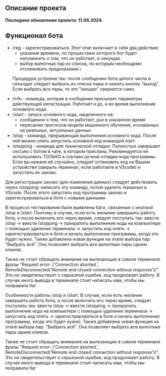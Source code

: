 ## Описание проекта

**Последнее обновление проекта: 11.06.2024.**



## Функционал бота

<ul>
<li> /reg - зарегестрироваться. Этот этап включает в себя два действия:
  <ul>
    <li> указание времени, по прошествию которого бот будет напоминать о том, что он работает, в секундах
    <li> выбор валютных пар из списка, по которым необходимо отслеживать предсказания.\
  </ul>

Процедура устроена так: после сообщению бота целого числа в секундах следует выбрать из списка пары и нажать кнопку "выход". Если выбрать все пары, то это "окошко" свернется само.

<li> /info - команда, которая в сообщении присылает параметры действующей регистрации. Работает и до, и во время выполнения основного кода.

<li> /start - запуск основного кода, нацеленного на:
  <ul>
    <li> сообщению о том, что он работает, раз в указанное время
    <li> пересылке прогнозов модели машинного обучения, основанных на реальных, актуальных данных
  </ul>

<li> /stop - команда, прерывающая выполнения основного кода. После неё можно опять запустить основной код командой start.

<li> /stopping - команда для технической отладки. Полностью завершает сессию с ботом в чате, в котором прислана. Рекомендуется её использовать ТОЛЬКО в случаях ручной отладки кода программы. Если вы нажали её случайно, следует остановить код на Вашем устройстве (закрыть терминал, если работаете в VScode) и запустить ее заново.

</ul>

Для регистрации заново (для изменения данных) следует действовать через /stopping: написать эту команду, потом удалить терминал в VScode. После этого запустить код программы заново и зарегестрироваться в боте с новыми данными

В процессе тестирования были выявлены баги, связанные с кнопкой /stop и /start. Поэтому в случае, если есть желание завершить работу бота, а после включить его через время, следует поступать так: ввести /stop -> ввести /stopping -> прекратить выполнение кода на компьютере с помощью удаления терминала -> запустить код опять -> зарегистрироваться в боте и начать выполнение программы, когда это будет нужно.
Также добавлена новая функция на этапе выбора пар: "Выбрать всё". Она позволяет выбрать все валютные пары одним кликом.

Также не стоит обращать внимание на вылезающие в самом терминале фразы "Request error: ('Connection aborted.', RemoteDisconnected('Remote end closed connection without response'))". Это не свидетельствует о серьезной ошибке, код продолжает работу. В случае иного вывода в терминале стоит написать нам, чтобы мы поправили баг

Особенности работы /stop и /start. В случае, если есть желание завершить работу бота, а после включить его через время, следует поступать так: ввести /stop -> ввести /stopping -> прекратить выполнение кода на компьютере с помощью удаления терминала -> запустить код опять -> зарегистрироваться в боте и начать выполнение программы, когда это будет нужно.
Также добавлена новая функция на этапе выбора пар: "Выбрать всё". Она позволяет выбрать все валютные пары одним кликом.

Также не стоит обращать внимание на вылезающие в самом терминале фразы "Request error: ('Connection aborted.', RemoteDisconnected('Remote end closed connection without response'))". Это не свидетельствует о серьезной ошибке, код продолжает работу. В случае иного вывода в терминале стоит написать нам, чтобы мы поправили баг
